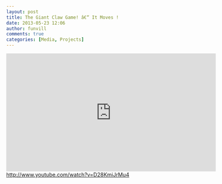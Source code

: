 ```yaml
---
layout: post
title: The Giant Claw Game! â€“ It Moves !
date: 2013-05-23 12:06
author: funvill
comments: true
categories: [Media, Projects]
---
```

<iframe width="560" height="315" src="http://www.youtube.com/embed/D28KmiJrMu4" frameborder="0" allowfullscreen></iframe>
<a href="http://www.youtube.com/watch?v=D28KmiJrMu4">http://www.youtube.com/watch?v=D28KmiJrMu4</a>
